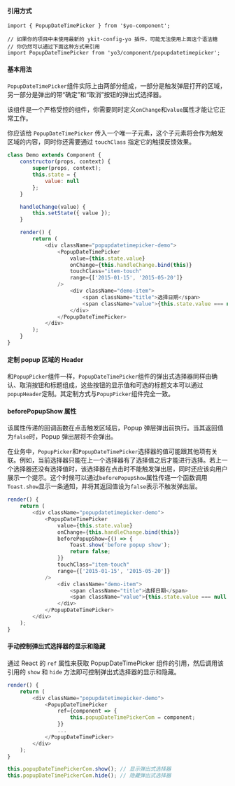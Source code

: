 #### 引用方式

```
import { PopupDateTimePicker } from '$yo-component';

// 如果你的项目中未使用最新的 ykit-config-yo 插件，可能无法使用上面这个语法糖
// 你仍然可以通过下面这种方式来引用
import PopupDateTimePicker from 'yo3/component/popupdatetimepicker';
```


#### 基本用法

`PopupDateTimePicker`组件实际上由两部分组成，一部分是触发弹层打开的区域，另一部分是弹出的带“确定”和“取消”按钮的弹出式选择器。

该组件是一个严格受控的组件，你需要同时定义`onChange`和`value`属性才能让它正常工作。

你应该给 `PopupDateTimePicker` 传入一个唯一子元素，这个子元素将会作为触发区域的内容，同时你还需要通过 `touchClass` 指定它的触摸反馈效果。

```javascript
class Demo extends Component {
    constructor(props, context) {
        super(props, context);
        this.state = {
            value: null
        };
    }

    handleChange(value) {
        this.setState({ value });
    }

    render() {
        return (
            <div className="popupdatetimepicker-demo">
                <PopupDateTimePicker
                    value={this.state.value}
                    onChange={this.handleChange.bind(this)}
                    touchClass="item-touch"
                    range={['2015-01-15', '2015-05-20']}
                />
                    <div className="demo-item">
                        <span className="title">选择日期</span>
                        <span className="value">{this.state.value === null ? '请选择日期' : this.state.value}</span>
                    </div>
                </PopupDateTimePicker>
            </div>
        );
    }
}
```

#### 定制 popup 区域的 Header

和`PopupPicker`组件一样，`PopupDateTimePicker`组件的弹出式选择器同样由确认、取消按钮和标题组成，这些按钮的显示值和可选的标题文本可以通过`popupHeader`定制。其定制方式与`PopupPicker`组件完全一致。

#### beforePopupShow 属性

该属性传递的回调函数在点击触发区域后，Popup 弹层弹出前执行。当其返回值为`false`时，Popup 弹出层将不会弹出。

在业务中，`PopupPicker`和`PopupDateTimePicker`选择器的值可能跟其他项有关联。例如，当前选择器只能在上一个选择器有了选择值之后才能进行选择。若上一个选择器还没有选择值时，该选择器在点击时不能触发弹出层，同时还应该向用户展示一个提示。这个时候可以通过`beforePopupShow`属性传递一个函数调用`Toast.show`显示一条通知，并将其返回值设为`false`表示不触发弹出层。

```javascript
render() {
    return (
        <div className="popupdatetimepicker-demo">
            <PopupDateTimePicker
                value={this.state.value}
                onChange={this.handleChange.bind(this)}
                beforePopupShow={() => {
                    Toast.show('before popup show');
                    return false;
                }}
                touchClass="item-touch"
                range={['2015-01-15', '2015-05-20']}
            />
                <div className="demo-item">
                    <span className="title">选择日期</span>
                    <span className="value">{this.state.value === null ? '请选择日期' : this.state.value}</span>
                </div>
            </PopupDateTimePicker>
        </div>
    );
}
```

#### 手动控制弹出式选择器的显示和隐藏

通过 React 的 `ref` 属性来获取 PopupDateTimePicker 组件的引用，然后调用该引用的 `show` 和 `hide` 方法即可控制弹出式选择器的显示和隐藏。

```javascript
render() {
    return (
        <div className="popupdatetimepicker-demo">
            <PopupDateTimePicker
                ref={component => {
                    this.popupDateTimePickerCom = component;
                }}
                ...
            </PopupDateTimePicker>
        </div>
    );
}

this.popupDateTimePickerCom.show(); // 显示弹出式选择器
this.popupDateTimePickerCom.hide(); // 隐藏弹出式选择器
```